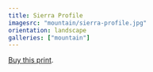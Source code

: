 ```yaml
---
title: Sierra Profile
imagesrc: "mountain/sierra-profile.jpg"
orientation: landscape
galleries: ["mountain"]
---
```


[Buy this print](https://weshargrovephotography.square.site/product/sierra-profile/19).
